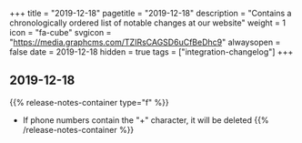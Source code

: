 +++
title = "2019-12-18"
pagetitle = "2019-12-18"
description = "Contains a chronologically ordered list of notable changes at our website"
weight = 1
icon = "fa-cube"
svgicon = "https://media.graphcms.com/TZIRsCAGSD6uCfBeDhc9"
alwaysopen = false
date = 2019-12-18
hidden = true
tags = ["integration-changelog"]
+++

## 2019-12-18
{{% release-notes-container type="f" %}}
- If phone numbers contain the "+" character, it will be deleted
{{% /release-notes-container %}}
